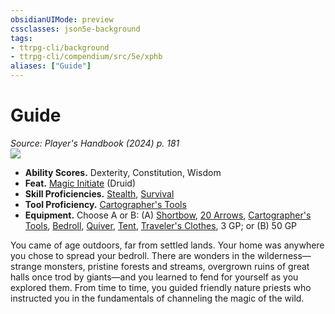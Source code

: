 ```yaml
---
obsidianUIMode: preview
cssclasses: json5e-background
tags:
- ttrpg-cli/background
- ttrpg-cli/compendium/src/5e/xphb
aliases: ["Guide"]
---
```

# Guide
*Source: Player's Handbook (2024) p. 181*  
![](Mechanics/backgrounds/img/guide.webp#right)

- **Ability Scores.** Dexterity, Constitution, Wisdom  
- **Feat.** [Magic Initiate](Mechanics/feats/magic-initiate-xphb.md) (Druid)  
- **Skill Proficiencies.** [Stealth](Mechanics/rules/skills.md#Stealth), [Survival](Mechanics/rules/skills.md#Survival)  
- **Tool Proficiency.** [Cartographer's Tools](Mechanics/items/cartographers-tools-xphb.md)  
- **Equipment.** Choose A or B: (A) [Shortbow](Mechanics/items/shortbow-xphb.md), [20 Arrows](Mechanics/items/arrow-xphb.md), [Cartographer's Tools](Mechanics/items/cartographers-tools-xphb.md), [Bedroll](Mechanics/items/bedroll-xphb.md), [Quiver](Mechanics/items/quiver-xphb.md), [Tent](Mechanics/items/tent-xphb.md), [Traveler's Clothes](Mechanics/items/travelers-clothes-xphb.md), 3 GP; or (B) 50 GP  

You came of age outdoors, far from settled lands. Your home was anywhere you chose to spread your bedroll. There are wonders in the wilderness—strange monsters, pristine forests and streams, overgrown ruins of great halls once trod by giants—and you learned to fend for yourself as you explored them. From time to time, you guided friendly nature priests who instructed you in the fundamentals of channeling the magic of the wild.